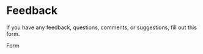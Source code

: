 # Feedback


If you have any feedback, questions, comments, or suggestions, fill out this form.

<Link className="button button--secondary button--lg" to="https://forms.office.com/Pages/ResponsePage.aspx?id=GUvwznZ3lEq4mzdcd6j5NpkdjvNjvW5Nk9V5rbBrfn1UREdMVUVQMVlDMDlROFVJTEFTNTlJTjZHSC4u"> Form </Link>